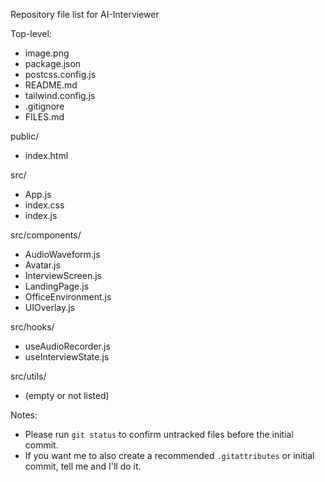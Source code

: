 Repository file list for AI-Interviewer

Top-level:
- image.png
- package.json
- postcss.config.js
- README.md
- tailwind.config.js
- .gitignore
- FILES.md

public/
- index.html

src/
- App.js
- index.css
- index.js

src/components/
- AudioWaveform.js
- Avatar.js
- InterviewScreen.js
- LandingPage.js
- OfficeEnvironment.js
- UIOverlay.js

src/hooks/
- useAudioRecorder.js
- useInterviewState.js

src/utils/
- (empty or not listed)

Notes:
- Please run `git status` to confirm untracked files before the initial commit.
- If you want me to also create a recommended `.gitattributes` or initial commit, tell me and I'll do it.

